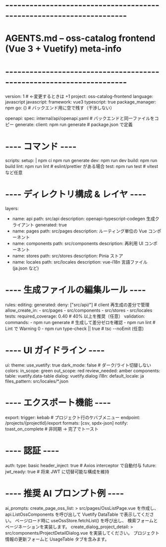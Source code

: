 # --------------------------------------------------------------------
#  AGENTS.md  –  oss-catalog frontend (Vue 3 + Vuetify) meta-info
# --------------------------------------------------------------------
version: 1  # ←変更するときは +1
project: oss-catalog-frontend
language: javascript
javascript:
  framework: vue3
  typescript: true
  package_manager: npm
go: {}            # バックエンド用に空で残す（干渉しない）

openapi:
  spec: internal/api/openapi.yaml        # バックエンドと同一ファイルをコピー
  generate:
    client: npm run generate             # package.json で定義

# ---- コマンド ----
scripts:
  setup: |
    npm ci
    npm run generate
  dev: npm run dev
  build: npm run build
  lint: npm run lint                      # eslint/prettier がある場合
  test: npm run test                      # vitest など任意

# ---- ディレクトリ構成 & レイヤ ----
layers:
  - name: api
    path: src/api
    description: openapi-typescript-codegen 生成クライアント
    generated: true
  - name: pages
    path: src/pages
    description: ルーティング単位の Vue コンポーネント
  - name: components
    path: src/components
    description: 再利用 UI コンポーネント
  - name: stores
    path: src/stores
    description: Pinia ストア
  - name: locales
    path: src/locales
    description: vue-i18n 言語ファイル (ja.json など)

# ---- 生成ファイルの編集ルール ----
rules:
  editing:
    generated:
      deny: ["src/api/"]                  # client 再生成の差分で管理
    allow_create_in:
      - src/pages
      - src/components
      - src/stores
      - src/locales
  tests:
    required_coverage: 0.40               # 40% 以上を推奨（任意）
  validation:
    commands:
      - npm run generate                  # 生成して差分ゼロを確認
      - npm run lint                      # Lint で Warning 0
      - npm run type-check || true        # tsc --noEmit (任意)

# ---- UI ガイドライン ----
ui:
  theme:
    use_vuetify: true
    dark_mode: false                      # ダーク/ライト切替しない
  colors:
    in_scope: green
    out_scope: red
    review_needed: amber
  components:
    table: vuetify.data-table
    dialog: vuetify.dialog
  i18n:
    default_locale: ja
    files_pattern: src/locales/*.json

# ---- エクスポート機能 ----
export:
  trigger: kebab                          # プロジェクト行のケバブメニュー
  endpoint: /projects/{projectId}/export
  formats: [csv, spdx-json]
  notify: toast_on_complete               # 非同期 → 完了でトースト

# ---- 認証 ----
auth:
  type: basic
  header_inject: true                     # Axios interceptor で自動付与
  future:
    jwt_ready: true                       # 将来 JWT に切替可能な構成を維持

# ---- 推奨 AI プロンプト例 ----
ai_prompts:
  create_page_oss_list: >
    src/pages/OssListPage.vue を作成し、
    api.ListOssComponents を呼び出して Vuetify DataTable で表示してください。
    ページロード時に useOssStore.fetchList() を呼び出し、
    検索フォームとページネーションを実装します。
  create_dialog_project_detail: >
    src/components/ProjectDetailDialog.vue を実装してください。
    プロジェクト情報の更新フォームと UsageTable タブを含みます。
